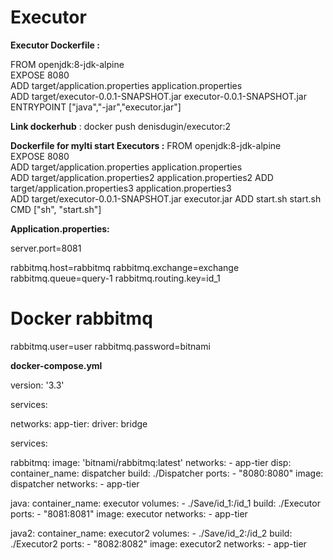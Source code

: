 # Executor

**Executor Dockerfile :**

FROM openjdk:8-jdk-alpine  
EXPOSE 8080  
ADD target/application.properties application.properties  
ADD target/executor-0.0.1-SNAPSHOT.jar executor-0.0.1-SNAPSHOT.jar  
ENTRYPOINT ["java","-jar","executor.jar"]

**Link dockerhub** :  docker push denisdugin/executor:2


**Dockerfile for mylti start Executors :** 
FROM openjdk:8-jdk-alpine  
EXPOSE 8080  
ADD target/application.properties application.properties  
ADD target/application.properties2 application.properties2
ADD target/application.properties3 application.properties3  
ADD target/executor-0.0.1-SNAPSHOT.jar executor.jar
ADD start.sh start.sh  
CMD ["sh", "start.sh"]

**Application.properties:** 

server.port=8081

rabbitmq.host=rabbitmq
rabbitmq.exchange=exchange
rabbitmq.queue=query-1
rabbitmq.routing.key=id_1
# Docker rabbitmq
rabbitmq.user=user
rabbitmq.password=bitnami



**docker-compose.yml**

version: '3.3'

services:

networks:
  app-tier:
    driver: bridge

services:

  rabbitmq:
    image: 'bitnami/rabbitmq:latest'
    networks:
      - app-tier
  disp:
     container_name: dispatcher
     build: ./Dispatcher
     ports:
      - "8080:8080"
     image: dispatcher
     networks:
      - app-tier


  java:
     container_name: executor
     volumes:
      - ./Save/id_1:/id_1
     build: ./Executor
     ports:
      - "8081:8081"
     image: executor
     networks:
      - app-tier

  java2:
     container_name: executor2
     volumes:
      - ./Save/id_2:/id_2
     build: ./Executor2
     ports:
      - "8082:8082"
     image: executor2
     networks:
      - app-tier


